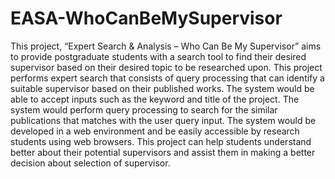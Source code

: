 # EASA-WhoCanBeMySupervisor
 
This project, “Expert Search & Analysis – Who Can Be My Supervisor” aims to provide postgraduate students with a search tool to find their desired supervisor based on their desired topic to be researched upon. This project performs expert search that consists of query processing that can identify a suitable supervisor based on their published works. The system would be able to accept inputs such as the keyword and title of the project. The system would perform query processing to search for the similar publications that matches with the user query input. The system would be developed in a web environment and be easily accessible by research students using web browsers. This project can help students understand better about their potential supervisors and assist them in making a better decision about selection of supervisor.
